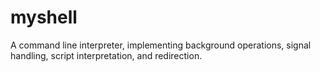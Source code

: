 # myshell
A command line interpreter, implementing background operations, signal handling, script interpretation, and redirection.
